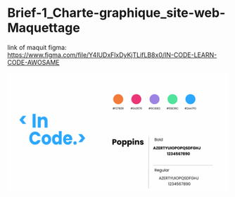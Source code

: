 # Brief-1_Charte-graphique_site-web-Maquettage

 link of maquit figma: https://www.figma.com/file/Y4IUDxFlxDyKjTLifLB8x0/IN-CODE-LEARN-CODE-AWOSAME
 
 <img src="charte graphique.png" alt="charte graphique" />
